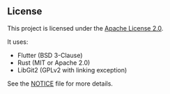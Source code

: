 ## License

This project is licensed under the [Apache License 2.0](LICENSE).

It uses:
- Flutter (BSD 3-Clause)
- Rust (MIT or Apache 2.0)
- LibGit2 (GPLv2 with linking exception)

See the [NOTICE](NOTICE) file for more details.
